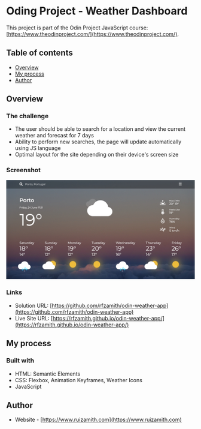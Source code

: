 # Oding Project - Weather Dashboard

This project is part of the Odin Project JavaScript course: [https://www.theodinproject.com/](https://www.theodinproject.com/).

## Table of contents

- [Overview](#overview)
  <!-- - [The challenge](#the-challenge)
  - [Screenshot](#screenshot) -->
  <!-- - [Links](#links) -->
- [My process](#my-process)
  <!-- - [Built with](#built-with) -->
  <!-- - [What I learned](#what-i-learned)
  - [Continued development](#continued-development)
  - [Useful resources](#useful-resources) -->
- [Author](#author)
<!-- - [Acknowledgments](#acknowledgments) -->

## Overview

### The challenge

- The user should be able to search for a location and view the current weather and forecast for 7 days
- Ability to perform new searches, the page will update automatically using JS language
- Optimal layout for the site depending on their device's screen size

### Screenshot

![](images/screenshot.jpg)

### Links

- Solution URL: [https://github.com/rfzamith/odin-weather-app](https://github.com/rfzamith/odin-weather-app)
- Live Site URL: [https://rfzamith.github.io/odin-weather-app/](https://rfzamith.github.io/odin-weather-app/)

## My process

### Built with

- HTML: Semantic Elements
- CSS: Flexbox, Animation Keyframes, Weather Icons
- JavaScript
<!-- 
### What I learned

Great opportunity to continue to expand my knowledge of CSS, JavaScript and DOM manipulation. This was a very enjoyable project, very challenging 

### Continued development

Use this section to outline areas that you want to continue focusing on in future projects. These could be concepts you're still not completely comfortable with or techniques you found useful that you want to refine and perfect. -->

## Author

- Website - [https://www.ruizamith.com](https://www.ruizamith.com)